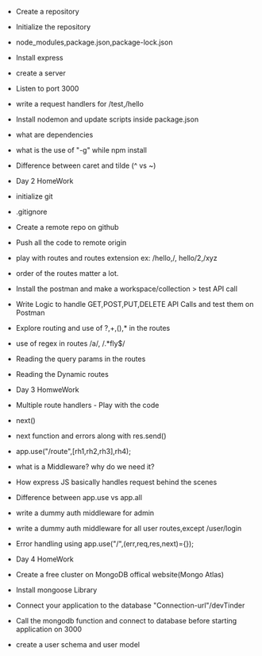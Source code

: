 - Create a repository
- Initialize the repository
- node_modules,package.json,package-lock.json
- Install express
- create a server
- Listen to port 3000 
- write a request handlers for /test,/hello
- Install nodemon and update scripts inside package.json
- what are dependencies
- what is the use of "-g" while npm install 
- Difference between caret and tilde (^ vs ~)

- Day 2 HomeWork
- initialize git
- .gitignore
- Create a remote repo on github
- Push all the code to remote origin 
- play with routes and routes extension ex: /hello,/, hello/2,/xyz
- order of the routes matter a lot. 
- Install the postman and make a workspace/collection > test API call
- Write Logic to handle GET,POST,PUT,DELETE API Calls and test them on Postman
- Explore routing and use of ?,+,(),* in the routes
- use of regex in routes /a/, /.*fly$/
- Reading the query params in the routes
- Reading the Dynamic routes 


- Day 3 HomweWork
- Multiple route handlers - Play with the code
- next()
- next function and errors along with res.send()
- app.use("/route",[rh1,rh2,rh3],rh4);
- what is a Middleware? why do we need it?
- How express JS basically handles request behind the scenes
- Difference between app.use vs app.all
- write a dummy auth middleware for admin
- write a dummy auth middleware for all user routes,except /user/login
- Error handling using app.use("/",(err,req,res,next)={});


- Day 4 HomeWork
- Create a free cluster on MongoDB offical website(Mongo Atlas)
- Install mongoose Library
- Connect your application to the database "Connection-url"/devTinder
- Call the mongodb function and connect to database before starting application on 3000
- create a user schema and user model